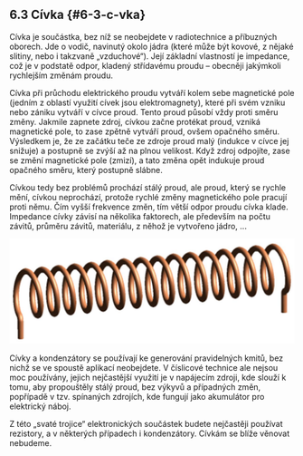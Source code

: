 ## 6.3 Cívka {#6-3-c-vka}

Cívka je součástka, bez níž se neobejdete v radiotechnice a příbuzných oborech. Jde o vodič, navinutý okolo jádra (které může být kovové, z nějaké slitiny, nebo i takzvaně „vzduchové“). Její základní vlastností je impedance, což je v podstatě odpor, kladený střídavému proudu – obecněji jakýmkoli rychlejším změnám proudu.

Cívka při průchodu elektrického proudu vytváří kolem sebe magnetické pole (jedním z oblastí využití cívek jsou elektromagnety), které při svém vzniku nebo zániku vytváří v cívce proud. Tento proud působí vždy proti směru změny. Jakmile zapnete zdroj, cívkou začne protékat proud, vzniká magnetické pole, to zase zpětně vytváří proud, ovšem opačného směru. Výsledkem je, že ze začátku teče ze zdroje proud malý (indukce v cívce jej snižuje) a postupně se zvýší až na plnou velikost. Když zdroj odpojíte, zase se změní magnetické pole (zmizí), a tato změna opět indukuje proud opačného směru, který postupně slábne.

Cívkou tedy bez problémů prochází stálý proud, ale proud, který se rychle mění, cívkou neprochází, protože rychlé změny magnetického pole pracují proti němu. Čím vyšší frekvence změn, tím větší odpor proudu cívka klade. Impedance cívky závisí na několika faktorech, ale především na počtu závitů, průměru závitů, materiálu, z něhož je vytvořeno jádro, ...

![113-1.jpeg](images/00182.jpeg)

Cívky a kondenzátory se používají ke generování pravidelných kmitů, bez nichž se ve spoustě aplikací neobejdete. V číslicové technice ale nejsou moc používány, jejich nejčastější využití je v napájecím zdroji, kde slouží k tomu, aby propouštěly stálý proud, bez výkyvů a případných změn, popřípadě v tzv. spínaných zdrojích, kde fungují jako akumulátor pro elektrický náboj.

Z této „svaté trojice“ elektronických součástek budete nejčastěji používat rezistory, a v některých případech i kondenzátory. Cívkám se blíže věnovat nebudeme.